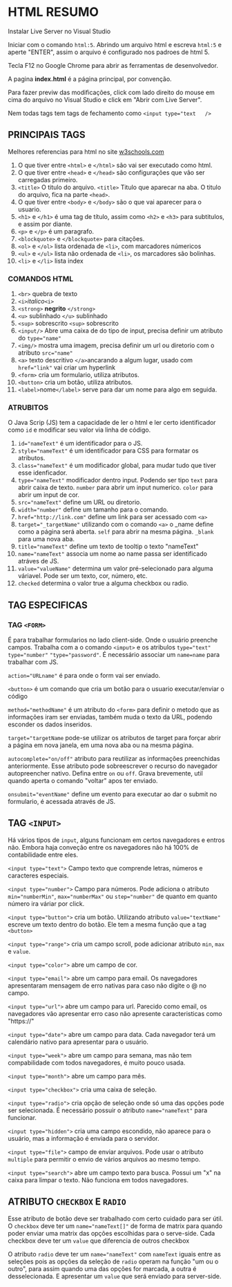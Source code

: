 # HTML RESUMO

Instalar Live Server no Visual Studio

Iniciar com o comando `html:5`. Abrindo um arquivo html e escreva `html:5` e aperte "ENTER", assim o arquivo é configurado nos padroes de html 5.

Tecla F12 no Google Chrome para abrir as ferramentas de desenvolvedor.

A pagina **index.html** é a página principal, por convenção.

Para fazer previw das modificações, click com lado direito do mouse em cima do arquivo no Visual Studio e click em "Abrir com Live Server".

Nem todas tags tem tags de fechamento como `<input type="text   />`

## PRINCIPAIS TAGS

Melhores referencias para html no site [w3schools.com](w3schools.com)

1. O que tiver entre `<html>` e `</html>` são vai ser executado como html.
1. O que tiver entre `<head>` e `</head>` são configurações que vão ser carregadas primeiro.
1. `<title>` O titulo do arquivo. `<title>` Titulo que aparecar na aba. O titulo do arquivo, fica na parte `<head>`.
1. O que tiver entre `<body>` e `</body>` são o que vai aparecer para o usuario.
1. `<h1>` e `</h1>`  é uma tag de título, assim como `<h2>` e `<h3>` para subtitulos, e assim por diante.
1. `<p>` e `</p>` é um paragrafo.
1. `<blockquote>` e `</blockquote>` para citações.
1. `<ol>` e `</ol>` lista ordenada de `<li>`, com marcadores númericos
1. `<ul>` e `</ul>` lista não ordenada de `<li>`, os marcadores são bolinhas.
1. `<li>` e `</li>` lista index

### COMANDOS HTML

1. `<br>` quebra de texto
1. `<i>`*italico*`<i>`
1. `<strong>` **negrito** `</strong>`
1. `<u>` sublinhado `</u>` sublinhado
1. `<sup>` sobrescrito `<sup>` sobrescrito
1. `<input/>` Abre uma caixa de do tipo de input, precisa definir um atributo do `type="name"`
1. `<img/>` mostra uma imagem, precisa definir um url ou diretorio com o atributo `src="name"`
1. `<a>` texto descritivo `</a>`ancarando a algum lugar, usado com `href="link"` vai criar um hyperlink
1. `<form>` cria um formulario, utiliza atributos.
1. `<button>` cria um botão, utiliza atributos.
1. `<label>`nome`</label>` serve para dar um nome para algo em seguida.

### ATRUBITOS

O Java Scrip (JS) tem a capacidade de ler o html e ler certo identificador como `id` e modificar seu valor via linha de código.

1. `id="nameText"` é um identificador para o JS.
1. `style="nameText"` é um identificador para CSS para formatar os atributos.
1. `class="nameText"` é um modificador global, para mudar tudo que tiver esse idenficador.
1. `type="nameText"` modificador dentro input. Podendo ser tipo `text` para abrir caixa de texto. `number` para abrir um input numerico. `color` para abrir um input de cor.
1. `src="nameText"` define um URL ou diretorio.
1. `width="number"` define um tamanho para o comando.
1. `href="http://link.com"` define um link para ser acessado com `<a>`
1. `target="_targetName"` utilizando com o comando `<a>` o _name define como a página será aberta. `self` para abrir na mesma página. `_blank` para uma nova aba.
1. `title="nameText"` define um texto de tooltip o texto "nameText"
1. `name="nameText"` associa um nome ao name passa ser identificado atráves de JS.
1. `value="valueName"` determina um valor pré-selecionado para alguma váriavel. Pode ser um texto, cor, número, etc.
1. `checked` determina o valor true a alguma checkbox ou radio.

## TAG ESPECIFICAS

### TAG `<FORM>`

É para trabalhar formularios no lado client-side. Onde o usuário preenche campos.
Trabalha com a o comando `<imput>` e os atribulos `type="text"` `type="number"` `"type="password"`. É necessário associar um `name=name` para trabalhar com JS.

`action="URLname"` é para onde o form vai ser enviado.

`<button>` é um comando que cria um botão para o usuario executar/enviar o código

`method="methodName"` é um atributo do `<form>` para definir o metodo que as informações iram ser enviadas, também muda o texto da URL, podendo esconder os dados inseridos.

`target="targetName` pode-se utilizar os atributos de target para forçar abrir a página em nova janela, em uma nova aba ou na mesma página.

`autocomplete="on/off"` atributo para reutilizar as informações preenchidas anteriormente. Esse atributo pode sobreescrever o recurso do navegador autopreencher nativo. Defina entre `on` ou `off`. Grava brevemente, util quando aperta o comando "voltar" apos ter enviado.

`onsubmit="eventName"` define um evento para executar ao dar o submit no formulario, é acessada através de JS.

## TAG `<INPUT>`

Há vários tipos de `input`, alguns funcionam em certos navegadores e entros não. Embora haja conveção entre os navegadores não há 100% de contabilidade entre eles.

`<input type="text">` Campo texto que comprende letras, números e caracteres especiais.

`<input type="number">` Campo para números. Pode adiciona o atributo `min="numberMin"`, `max="numberMax"` ou `step="number"` de quanto em quanto número ira váriar por click.

`<input type="button">` cria um botão. Utilizando atributo `value="textName"` escreve um texto dentro do botão. Ele tem a mesma função que a tag `<button>`

`<input type="range">` cria um campo scroll, pode adicionar atributo `min`, `max` e `value`.

`<input type="color">` abre um campo de cor.

`<input type="email">` abre um campo para email. Os navegadores apresentaram mensagem de erro nativas para caso não digite o @ no campo.

`<input type="url">` abre um campo para url. Parecido como email, os navegadores vão apresentar erro caso não apresente caracteristicas como "https://"

`<input type="date">` abre um campo para data. Cada navegador terá um calendário nativo para apresentar para o usuário.

`<input type="week">` abre um campo para semana, mas não tem compabilidade com todos navegadores, é muito pouco usada.

`<input type="month">` abre um campo para mês.

`<input type="checkbox">` cria uma caixa de seleção.

`<input type="radio">` cria opção de seleção onde só uma das opções pode ser selecionada.  É necessário possuir o atributo `name="nameText"` para funcionar.

`<input type="hidden">` cria uma campo escondido, não aparece para o usuário, mas a informação é enviada para o servidor.

`<input type="file">` campo de enviar arquivos. Pode usar o atributo `multiple` para permitir o envio de vários arquivos ao mesmo tempo.

`<input type="search">` abre um campo texto para busca. Possui um "x" na caixa para limpar o texto. Não funciona em todos navegadores.

## ATRIBUTO `CHECKBOX` E `RADIO`

Esse atributo de botão deve ser trabalhado com certo cuidado para ser útil. O `checkbox` deve ter um `name="nameText[]"` de forma de matrix para quando poder enviar uma matrix das opções escolhidas para o serve-side. Cada checkbox deve ter um `value` que diferencia de outros checkbox

O atributo `radio` deve ter um `name="nameText"` com `nameText` iguais entre as seleções pois as opções da seleção de `radio` operam na função "um ou o outro", para assim quando uma das opções for marcada, a outra é desselecionada. E apresentar um `value` que será enviado para server-side.
